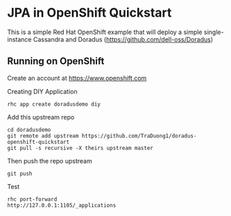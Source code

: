 JPA in OpenShift Quickstart
===============================

This is a simple Red Hat OpenShift example that will deploy a simple single-instance Cassandra and Doradus (https://github.com/dell-oss/Doradus) 


Running on OpenShift
----------------------------

Create an account at https://www.openshift.com

Creating DIY Application 

    rhc app create doradusdemo diy

Add this upstream repo

    cd doradusdemo
    git remote add upstream https://github.com/TraDuong1/doradus-openshift-quickstart
    git pull -s recursive -X theirs upstream master


Then push the repo upstream

    git push

Test

    rhc port-forward
    http://127.0.0.1:1105/_applications



